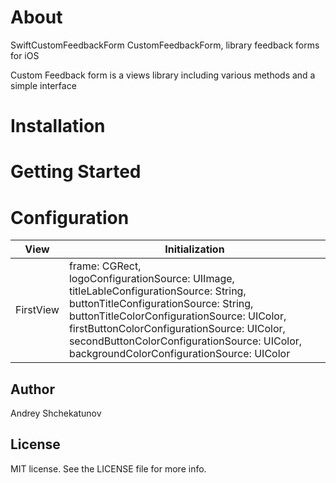 # About

SwiftCustomFeedbackForm
CustomFeedbackForm,  library feedback forms for iOS

Custom Feedback form is a views library including various methods and a simple interface

# Installation

# Getting Started

# Configuration
View| Initialization
------------ | -------------
FirstView | frame: CGRect, <br> logoConfigurationSource: UIImage, titleLableConfigurationSource: String, buttonTitleConfigurationSource: String, buttonTitleColorConfigurationSource: UIColor, firstButtonColorConfigurationSource: UIColor, secondButtonColorConfigurationSource: UIColor, backgroundColorConfigurationSource: UIColor
    
<!-- SecondView | Content in the second column
TheThirdView | Content in the second column
FourView | Content in the second column
FirstCongratulationView | Content in the second column
SecondCongratulationView | Content in the second column -->

## Author
Andrey Shchekatunov

## License
MIT license. See the LICENSE file for more info.
